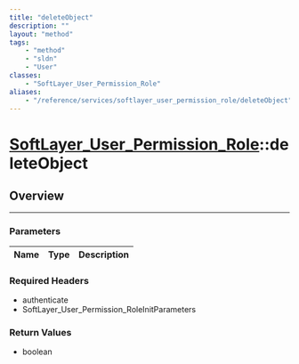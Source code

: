 ```yaml
---
title: "deleteObject"
description: ""
layout: "method"
tags:
    - "method"
    - "sldn"
    - "User"
classes:
    - "SoftLayer_User_Permission_Role"
aliases:
    - "/reference/services/softlayer_user_permission_role/deleteObject"
---
```

# [SoftLayer_User_Permission_Role](/reference/services/SoftLayer_User_Permission_Role)::deleteObject




## Overview 


-----

### Parameters 
|Name | Type | Description |
| --- | --- | --- |


### Required Headers
* authenticate
* SoftLayer_User_Permission_RoleInitParameters


### Return Values
* boolean




